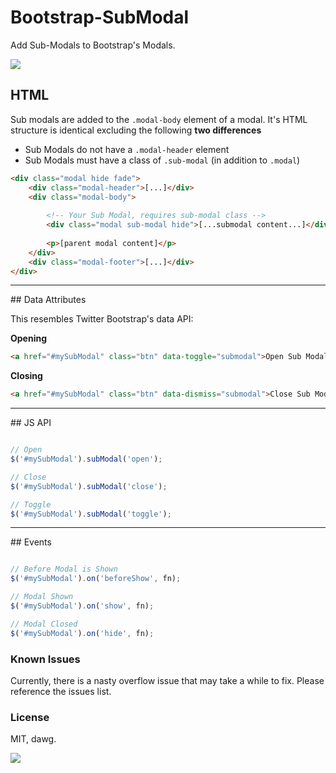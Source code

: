 Bootstrap-SubModal
==================

Add Sub-Modals to Bootstrap's Modals.

<img src="http://i.imgur.com/dUrRQfa.png">

## HTML

Sub modals are added to the `.modal-body` element of a modal. It's HTML structure is identical excluding the following **two differences**

* Sub Modals do not have a `.modal-header` element
* Sub Modals must have a class of `.sub-modal` (in addition to `.modal`)

```html
<div class="modal hide fade">
    <div class="modal-header">[...]</div>
    <div class="modal-body">
    
        <!-- Your Sub Modal, requires sub-modal class -->
        <div class="modal sub-modal hide">[...submodal content...]</div>
        
        <p>[parent modal content]</p>
    </div>
    <div class="modal-footer">[...]</div>
</div>
```
<hr />
## Data Attributes

This resembles Twitter Bootstrap's data API:

**Opening**
```html
<a href="#mySubModal" class="btn" data-toggle="submodal">Open Sub Modal</a>
```

**Closing**
```html
<a href="#mySubModal" class="btn" data-dismiss="submodal">Close Sub Modal</a>
```
<hr />
## JS API

```javascript

// Open
$('#mySubModal').subModal('open');

// Close
$('#mySubModal').subModal('close');

// Toggle
$('#mySubModal').subModal('toggle');
```
<hr />
## Events

```javascript

// Before Modal is Shown
$('#mySubModal').on('beforeShow', fn);

// Modal Shown
$('#mySubModal').on('show', fn);

// Modal Closed
$('#mySubModal').on('hide', fn);
```

### Known Issues
Currently, there is a nasty overflow issue that may take a while to fix. Please reference the issues list.

### License

MIT, dawg.

<a href="https://twitter.com/grantmnz/status/316438440348622848"><img src="http://i.imgur.com/9IhCklp.jpg"></a>
